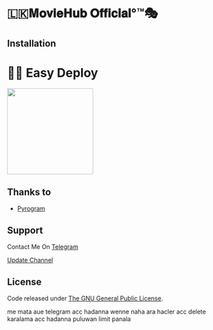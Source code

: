 # 🇱🇰𝐌𝐨𝐯𝐢𝐞𝐇𝐮𝐛 𝐎𝐟𝐟𝐢𝐜𝐢𝐚𝐥°™🎭

## Installation

# 🏃‍♂️ Easy Deploy 
<p><a href="https://heroku.com/deploy?template=https://github.com/SenuGamerBoy/-"> <img src="https://img.shields.io/badge/Deploy%20To%20Heroku-blueviolet?style=for-the-badge&logo=heroku" width="200""/></a></p>

## Thanks to 
* [Pyrogram](https://github.com/pyrogram/pyrogram)


## Support
Contact Me On [Telegram](https://t.me/contac_Robot)

[Update Channel](https://t.me/senuinfinity)

## License
Code released under [The GNU General Public License](LICENSE).

  
  me mata aue telegram acc hadanna wenne naha ara hacler acc delete karalama acc hadanna puluwan limit panala 

